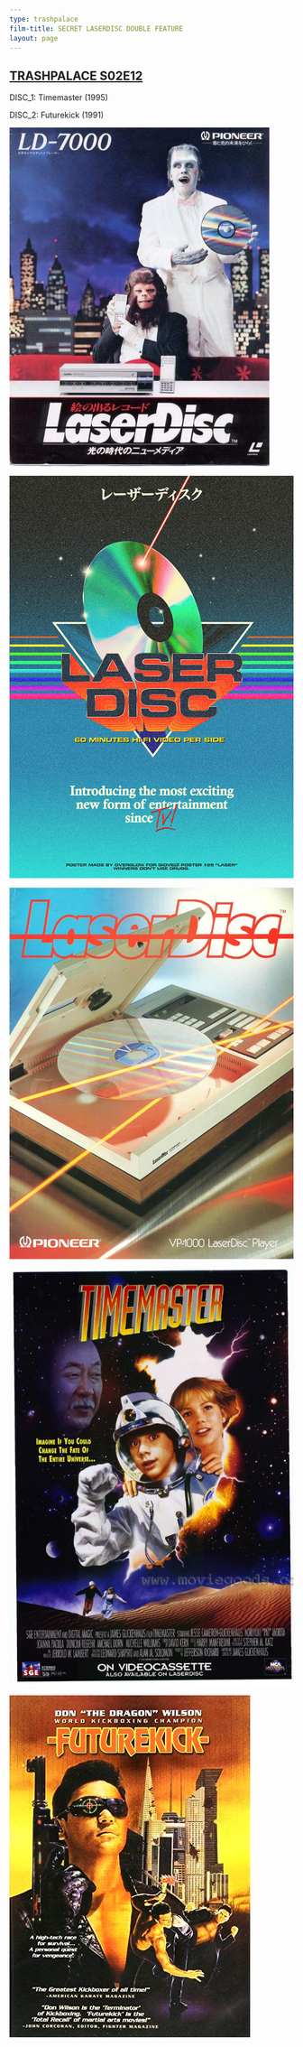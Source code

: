 ```yaml
---
type: trashpalace
film-title: SECRET LASERDISC DOUBLE FEATURE
layout: page
---
```


## [TRASHPALACE S02E12]({{page.url}})

DISC_1: Timemaster (1995)

DISC_2: Futurekick (1991)

![laser](/images/trashpalace/S02/laserdisc.jpg)

![laser](/images/trashpalace/S02/laserdisc2.jpg)

![laser](/images/trashpalace/S02/laserdisc3.jpg)

![laser](/images/trashpalace/S02/laserdisc4.jpg)

![laser](/images/trashpalace/S02/laserdisc5.jpg)
